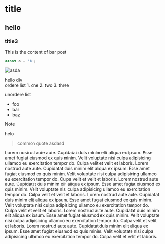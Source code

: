 # title

## hello

### title3

This is the content of bar post

```js
const a = 'b';
```

![asda](next.svg 'title 500*500')

<div>hello div</div>
ordere list 
1. one
2. two
3. three

unordere list

- foo
- bar
- baz

> [!note]
> helo

> common quote
> asdasd

Lorem nostrud aute aute. Cupidatat duis minim elit aliqua ex ipsum. Esse amet fugiat eiusmod ex quis minim. Velit voluptate nisi culpa adipisicing ullamco eu exercitation tempor do. Culpa velit et velit et laboris.
Lorem nostrud aute aute. Cupidatat duis minim elit aliqua ex ipsum. Esse amet fugiat eiusmod ex quis minim. Velit voluptate nisi culpa adipisicing ullamco eu exercitation tempor do. Culpa velit et velit et laboris.
Lorem nostrud aute aute. Cupidatat duis minim elit aliqua ex ipsum. Esse amet fugiat eiusmod ex quis minim. Velit voluptate nisi culpa adipisicing ullamco eu exercitation tempor do. Culpa velit et velit et laboris.
Lorem nostrud aute aute. Cupidatat duis minim elit aliqua ex ipsum. Esse amet fugiat eiusmod ex quis minim. Velit voluptate nisi culpa adipisicing ullamco eu exercitation tempor do. Culpa velit et velit et laboris.
Lorem nostrud aute aute. Cupidatat duis minim elit aliqua ex ipsum. Esse amet fugiat eiusmod ex quis minim. Velit voluptate nisi culpa adipisicing ullamco eu exercitation tempor do. Culpa velit et velit et laboris.
Lorem nostrud aute aute. Cupidatat duis minim elit aliqua ex ipsum. Esse amet fugiat eiusmod ex quis minim. Velit voluptate nisi culpa adipisicing ullamco eu exercitation tempor do. Culpa velit et velit et laboris.
